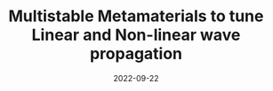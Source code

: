 ---
title: "Multistable Metamaterials to tune Linear and Non-linear wave propagation"
collection: talks
category: seminars
type: "Research Seminar"
permalink: /talks/S2_IITGN_2022
excerpt: ''
venue: "Virtual"
date: 2022-09-22
location: "Gandhinagar, Gujarat, India"
---